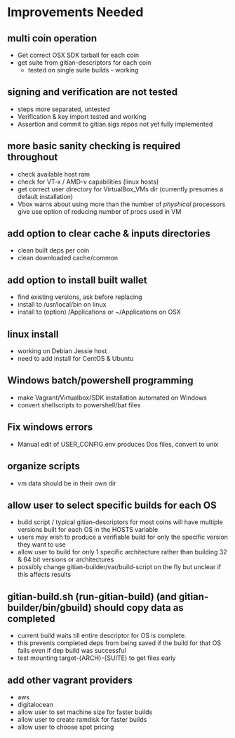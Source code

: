 # Improvements Needed

## multi coin operation 
   - Get correct OSX SDK tarball for each coin
   - get suite from gitian-descriptors for each coin
      - tested on single suite builds - working

## signing and verification are not tested
   - steps more separated, untested
   - Verification & key import tested and working
   - Assertion and commit to gitian.sigs repos not yet fully implemented

## more basic sanity checking is required throughout
   - check available host ram 
   - check for VT-x / AMD-v capabilities (linux hosts)
   - get correct user directory for VirtualBox_VMs dir
     (currently presumes a default installation) 
   - Vbox warns about using more than the number of *physhical* processors 
     give use option of reducing number of procs used in VM

## add option to clear cache & inputs directories
   - clean built deps per coin
   - clean downloaded cache/common

## add option to install built wallet
   - find existing versions, ask before replacing 
   - install to /usr/local/bin on linux
   - install to (option) /Applications or ~/Applications on OSX

## linux install 
   - working on Debian Jessie host
   - need to add install for CentOS & Ubuntu

## Windows batch/powershell programming
  - make Vagrant/Virtualbox/SDK installation automated on Windows 
  - convert shellscripts to  powershell/bat files

## Fix windows errors
  - Manual edit of USER_CONFIG.env produces Dos files, convert to unix 

## organize scripts
   - vm data should be in their own dir

## allow user to select specific builds for each OS
   - build script / typical gitian-descriptors for most coins 
     will have multiple versions built for each OS in the HOSTS variable
   - users may wish to produce a verifiable build for only the 
     specific version they want to use
   - allow user to build for only 1 specific architecture rather
     than building 32 & 64 bit versions or architectures
   - possibly change gitian-builder/var/build-script on the fly
     but unclear if this affects results

## gitian-build.sh (run-gitian-build) (and gitian-builder/bin/gbuild) should copy data as completed
   - current build waits till entire descriptor for OS is complete.
   - this prevents completed deps from being saved if the build 
     for that OS fails even if dep build was successful
   - test mounting target-{ARCH}-{SUITE} to get files early
  


## add other vagrant providers
  - aws
  - digitalocean
  - allow user to set machine size for faster builds
  - allow user to create ramdisk for faster builds
  - allow user to choose spot pricing 



